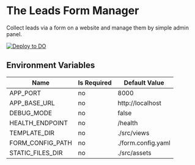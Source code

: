 # The Leads Form Manager
Collect leads via a form on a website and manage them by simple admin panel.

[![Deploy to DO](https://www.deploytodo.com/do-btn-blue.svg)](https://cloud.digitalocean.com/apps/new?repo=github.com/dmitrymomot/lfm)


## Environment Variables

| Name             | Is Required | Default Value      |
| ---------------- | ----------- | ------------------ |
| APP_PORT         | no          | 8000               |
| APP_BASE_URL     | no          | http://localhost   |
| DEBUG_MODE       | no          | false              |
| HEALTH_ENDPOINT  | no          | /health            |
| TEMPLATE_DIR     | no          | ./src/views        |
| FORM_CONFIG_PATH | no          | ./form.config.yaml |
| STATIC_FILES_DIR | no          | ./src/assets       |